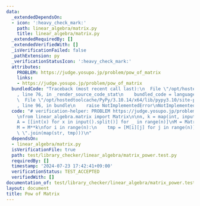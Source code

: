 ```yaml
---
data:
  _extendedDependsOn:
  - icon: ':heavy_check_mark:'
    path: linear_algebra/matrix.py
    title: linear_algebra/matrix.py
  _extendedRequiredBy: []
  _extendedVerifiedWith: []
  _isVerificationFailed: false
  _pathExtension: py
  _verificationStatusIcon: ':heavy_check_mark:'
  attributes:
    PROBLEM: https://judge.yosupo.jp/problem/pow_of_matrix
    links:
    - https://judge.yosupo.jp/problem/pow_of_matrix
  bundledCode: "Traceback (most recent call last):\n  File \"/opt/hostedtoolcache/PyPy/3.10.14/x64/lib/pypy3.10/site-packages/onlinejudge_verify/documentation/build.py\"\
    , line 76, in _render_source_code_stat\n    bundled_code = language.bundle(\n\
    \  File \"/opt/hostedtoolcache/PyPy/3.10.14/x64/lib/pypy3.10/site-packages/onlinejudge_verify/languages/python.py\"\
    , line 96, in bundle\n    raise NotImplementedError\nNotImplementedError\n"
  code: "# verification-helper: PROBLEM https://judge.yosupo.jp/problem/pow_of_matrix\n\
    \nfrom linear_algebra.matrix import Matrix\n\nn, k = map(int, input().split())\n\
    A = [[int(x) for x in input().split()] for _ in range(n)]\nM = Matrix(n, n, A)\n\
    M = M**k\nfor i in range(n):\n    tmp = [M[i][j] for j in range(n)]\n    print(\"\
    \ \".join(map(str, tmp)))\n"
  dependsOn:
  - linear_algebra/matrix.py
  isVerificationFile: true
  path: test/library_checker/linear_algebra/matrix_power.test.py
  requiredBy: []
  timestamp: '2024-07-23 17:42:41+09:00'
  verificationStatus: TEST_ACCEPTED
  verifiedWith: []
documentation_of: test/library_checker/linear_algebra/matrix_power.test.py
layout: document
title: Pow of Matrix
---
```

